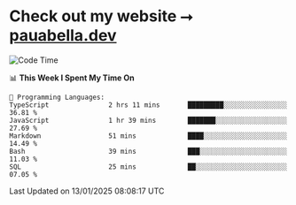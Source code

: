 # Check out my website ⭢ [pauabella.dev](https://pauabella.dev)

<!--START_SECTION:waka-->
![Code Time](http://img.shields.io/badge/Code%20Time-4%2C003%20hrs%2014%20mins-blue)

📊 **This Week I Spent My Time On** 

```text
💬 Programming Languages: 
TypeScript               2 hrs 11 mins       █████████░░░░░░░░░░░░░░░░   36.81 % 
JavaScript               1 hr 39 mins        ███████░░░░░░░░░░░░░░░░░░   27.69 % 
Markdown                 51 mins             ████░░░░░░░░░░░░░░░░░░░░░   14.49 % 
Bash                     39 mins             ███░░░░░░░░░░░░░░░░░░░░░░   11.03 % 
SQL                      25 mins             ██░░░░░░░░░░░░░░░░░░░░░░░   07.05 % 
```


 Last Updated on 13/01/2025 08:08:17 UTC
<!--END_SECTION:waka-->
